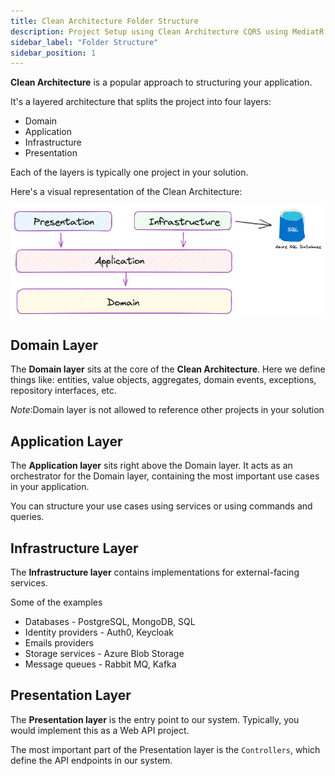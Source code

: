 ```yaml
---
title: Clean Architecture Folder Structure
description: Project Setup using Clean Architecture CQRS using MediatR
sidebar_label: "Folder Structure"
sidebar_position: 1
---
```


**Clean Architecture** is a popular approach to structuring your application.

It's a layered architecture that splits the project into four layers:

- Domain
- Application
- Infrastructure
- Presentation

Each of the layers is typically one project in your solution.

Here's a visual representation of the Clean Architecture:

![Clean Architecture Diagram](./img/cleanarchitecture.png)

## Domain Layer

The **Domain layer** sits at the core of the **Clean Architecture**. Here we define things like: entities, value objects, aggregates, domain events, exceptions, repository interfaces, etc.

_Note_:Domain layer is not allowed to reference other projects in your solution

## Application Layer

The **Application layer** sits right above the Domain layer. It acts as an orchestrator for the Domain layer, containing the most important use cases in your application.

You can structure your use cases using services or using commands and queries.

## Infrastructure Layer

The **Infrastructure layer** contains implementations for external-facing services.

Some of the examples

- Databases - PostgreSQL, MongoDB, SQL
- Identity providers - Auth0, Keycloak
- Emails providers
- Storage services - Azure Blob Storage
- Message queues - Rabbit MQ, Kafka

## Presentation Layer

The **Presentation layer** is the entry point to our system. Typically, you would implement this as a Web API project.

The most important part of the Presentation layer is the `Controllers`, which define the API endpoints in our system.
